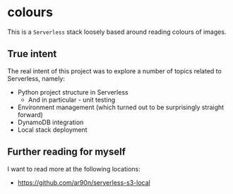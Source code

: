 # colours

This is a `Serverless` stack loosely based around reading colours of images.

## True intent 

The real intent of this project was to explore a number of topics related to Serverless, namely:

* Python project structure in Serverless
    * And in particular - unit testing
* Environment management (which turned out to be surprisingly straight forward)
* DynamoDB integration
* Local stack deployment

## Further reading for myself

I want to read more at the following locations:

* https://github.com/ar90n/serverless-s3-local